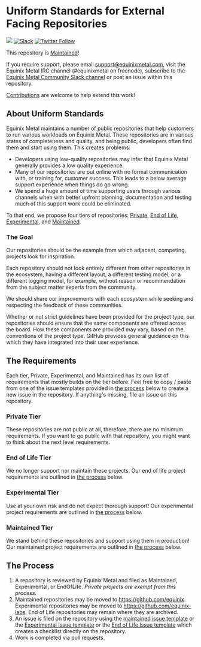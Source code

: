 # Uniform Standards for External Facing Repositories

![](https://img.shields.io/badge/stability-maintained-green.svg) [![Slack](https://slack.equinixmetal.com/badge.svg)](https://slack.equinixmetal.com/) [![Twitter Follow](https://img.shields.io/twitter/follow/equinixmetal.svg?style=social&label=Follow)](https://twitter.com/intent/follow?screen_name=equinixmetal)

This repository is [Maintained](https://github.com/equinix-labs/equinix-labs/blob/main/maintained-statement.md)!

If you require support, please email [support@equinixmetal.com](mailto:support@equinixmetal.com), visit the Equinix Metal IRC channel (#equinixmetal on freenode), subscribe to the [Equinix Metal Community Slack channel](https://slack.equinixmetal.com/) or post an issue within this repository.

[Contributions](https://github.com/equinix-labs/equinix-labs/blob/main/CONTRIBUTING.md) are welcome to help extend this work!

## About Uniform Standards

Equinix Metal maintains a number of public repositories that help customers to run various workloads on Equinix Metal. These repositories are in various states of completeness and quality, and being public, developers often find them and start using them. This creates problems:

* Developers using low-quality repositories may infer that Equinix Metal generally provides a low quality experience.
* Many of our repositories are put online with no formal communication with, or training for, customer success. This leads to a below average support experience when things do go wrong.
* We spend a huge amount of time supporting users through various channels when with better upfront planning, documentation and testing much of this support work could be eliminated.

To that end, we propose four tiers of repositories: [Private](https://github.com/equinix-labs/equinix-labs#private-tier-minimum-requirements), [End of Life](https://github.com/equinix-labs/equinix-labs#end-of-life-tier-minimum-requirements), [Experimental](https://github.com/equinix-labs/equinix-labs#experimental-tier-minimum-requirements), and [Maintained](https://github.com/equinix-labs/equinix-labs#maintained-tier-minimum-requirements).

### The Goal

Our repositories should be the example from which adjacent, competing, projects look for inspiration.

Each repository should not look entirely different from other repositories in the ecosystem, having a different layout, a different testing model, or a different logging model, for example, without reason or recommendation from the subject matter experts from the community.

We should share our improvements with each ecosystem while seeking and respecting the feedback of these communities.

Whether or not strict guidelines have been provided for the project type, our repositories should ensure that the same components are offered across the board. How these components are provided may vary, based on the conventions of the project type. GitHub provides general guidance on this which they have integrated into their user experience.

## The Requirements

Each tier, Private, Experimental, and Maintained has its own list of requirements that mostly builds on the tier before. Feel free to copy / paste from one of the issue templates provided in [the process](#the-process) below to create a new issue in the repository. If anything's missing, file an issue on this repository.

### Private Tier

These repositories are not public at all, therefore, there are no minimum requirements. If you want to go public with that repository, you might want to think about the next level requirements.

### End of Life Tier

We no longer support nor maintain these projects. Our end of life project requirements are outlined in [the process](#the-process) below.

### Experimental Tier

Use at your own risk and do not expect thorough support!  Our experimental project requirements are outlined in [the process](#the-process) below.

### Maintained Tier

We stand behind these repositories and support using them in production! Our maintained project requirements are outlined in [the process](#the-process) below.

## The Process

1. A repository is reviewed by Equinix Metal and filed as Maintained, Experimental, or EndOfLife. _Private projects are exempt from this process._
2. Maintained repositories may be moved to <https://github.com/equinix>. Experimental repositories may be moved to <https://github.com/equinix-labs>. End of Life repositories may remain where they are archived.
3. An issue is filed on the repository using the [maintained issue template](https://raw.githubusercontent.com/equinix-labs/equinix-labs/main/ISSUE_TEMPLATE/maintained-issue.md) or the [Experimental Issue template](https://raw.githubusercontent.com/equinix-labs/equinix-labs/main/ISSUE_TEMPLATE/experimental-issue.md)  or the [End of Life Issue template](https://raw.githubusercontent.com/equinix-labs/equinix-labs/main/ISSUE_TEMPLATE/end-of-life-issue.md) which creates a checklist directly on the repository.
4. Work is completed via pull requests.
